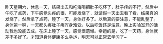 昨天星期六，休息一天，结果出去和吃海喝把肚子吃坏了，肚子疼的不行，然后中午吃了点药，下午感觉头疼的很，可能发烧了，就请假一天出去看了看，结果真的发烧了。然后拿了点药，睡了一天，身体好多了。以后真的要注意，不能乱整了。身体第一啊，一天都头疼肚子疼浑身难受。以后吃饭还是注意，晚上实验室开的活动我也没能去成，在床上睡了一天，感觉很遗憾。幸运的是，吃了一天药，身体就差不多好了。才知道身体健康多么幸运，明天可以正常去学习了~
